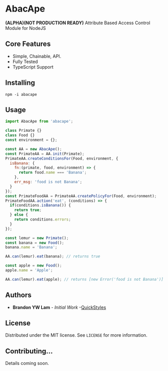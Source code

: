 # AbacApe

**(ALPHA)(NOT PRODUCTION READY)**
Attribute Based Access Control Module for NodeJS

## Core Features
  * Simple, Chainable, API.
  * Fully Tested
  * TypeScript Support
  
## Installing

```
npm -i abacape
```

## Usage

```js
import AbacApe from 'abacape';

class Primate {}
class Food {}
const environment = {};

const AA = new AbacApe();
const PrimateAA = AA.init(Primate);
PrimateAA.createConditionsFor(Food, environment, {
  isBanana: {
    fn:(primate, food, environment) => {
      return food.name === 'Banana';
    },
    err_msg: 'food is not Banana';
  }
});
const PrimateFoodAA = PrimateAA.createPolicyFor(Food, environment);
PrimateFoodAA.action('eat', (conditions) => {
  if(conditions.isBanana()) {
    return true;
  } else {
    return conditions.errors;
  }
});

const lemur = new Primate();
const banana = new Food();
banana.name = 'Banana';

AA.can(lemur).eat(banana); // returns true

const apple = new Food();
apple.name = 'Apple';

AA.can(lemur).eat(apple); // returns [new Error('food is not Banana')]
```
## Authors

* **Brandon YW Lam** - *Initial Work* -[QuickStyles](https://github.com/QuickStyles)

## License

Distributed under the MIT license. See ``LICENSE`` for more information.

## Contributing...
Details coming soon.

##
